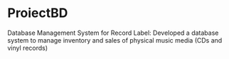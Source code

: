 # ProiectBD
Database Management System for Record Label: Developed a database system to manage inventory and sales of physical music media (CDs and vinyl records)
